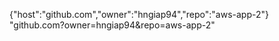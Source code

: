 {"host":"github.com","owner":"hngiap94","repo":"aws-app-2"}
"github.com?owner=hngiap94&repo=aws-app-2"
